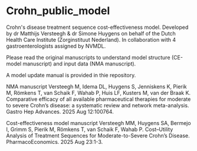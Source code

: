 # Crohn_public_model
Crohn's disease treatment sequence cost-effectiveness model.
Developed by dr Matthijs Versteegh & dr Simone Huygens on behalf of the Dutch Health Care Institute (Zorginstituut Nederland).
In collaboration with 4 gastroenterologists assigned by NVMDL.

Please read the original manuscripts to understand model structure (CE-model manuscript) and input data (NMA manuscript).

A model update manual is provided in thie repository.

NMA manuscript
Versteegh M, Idema DL, Huygens S, Jenniskens K, Pierik M, Römkens T, van Schaik F, Wahab P, Huis LF, Kusters M, van der Braak K. Comparative efficacy of all available pharmaceutical therapies for moderate to severe Crohn’s disease: a systematic review and network meta-analysis. Gastro Hep Advances. 2025 Aug 12:100764.

Cost-effectiveness model manuscript
Versteegh MM, Huygens SA, Bermejo I, Grimm S, Pierik M, Römkens T, van Schaik F, Wahab P. Cost–Utility Analysis of Treatment Sequences for Moderate-to-Severe Crohn’s Disease. PharmacoEconomics. 2025 Aug 23:1-3.
